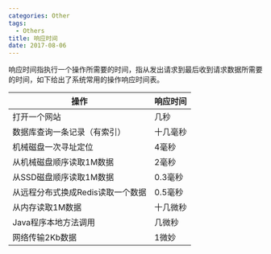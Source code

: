 ```yaml
---
categories: Other
tags:
  - Others
title: 响应时间
date: 2017-08-06
---
```


响应时间指执行一个操作所需要的时间，指从发出请求到最后收到请求数据所需要的时间，如下给出了系统常用的操作响应时间表。

操作 | 响应时间
---|---
打开一个网站 | 几秒
数据库查询一条记录（有索引） | 十几毫秒
机械磁盘一次寻址定位 | 4毫秒
从机械磁盘顺序读取1M数据 | 2毫秒
从SSD磁盘顺序读取1M数据 | 0.3毫秒
从远程分布式换成Redis读取一个数据 |  0.5毫秒
从内存读取1M数据 | 十几微秒
Java程序本地方法调用 | 几微秒
网络传输2Kb数据 | 1微妙